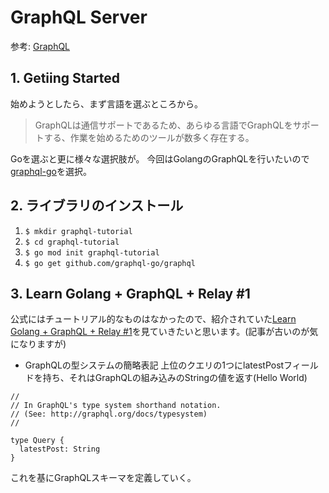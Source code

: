 # GraphQL Server

参考: [GraphQL](https://graphql.org/)

## 1. Getiing Started

始めようとしたら、まず言語を選ぶところから。

> GraphQLは通信サポートであるため、あらゆる言語でGraphQLをサポートする、作業を始めるためのツールが数多く存在する。

Goを選ぶと更に様々な選択肢が。
今回はGolangのGraphQLを行いたいので [graphql-go](https://github.com/graphql-go/graphql)を選択。

## 2. ライブラリのインストール

1. `$ mkdir graphql-tutorial`
2. `$ cd graphql-tutorial`
3. `$ go mod init graphql-tutorial`
4. `$ go get github.com/graphql-go/graphql`

## 3. Learn Golang + GraphQL + Relay #1

公式にはチュートリアル的なものはなかったので、紹介されていた[Learn Golang + GraphQL + Relay #1](https://wehavefaces.net/learn-golang-graphql-relay-1-e59ea174a902)を見ていきたいと思います。(記事が古いのが気になりますが)

* GraphQLの型システムの簡略表記
上位のクエリの1つにlatestPostフィールドを持ち、それはGraphQLの組み込みのStringの値を返す(Hello World)

```graphql: schema.graphql
//
// In GraphQL's type system shorthand notation.
// (See: http://graphql.org/docs/typesystem)
//

type Query {
  latestPost: String
}
```

これを基にGraphQLスキーマを定義していく。
